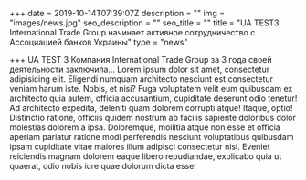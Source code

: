 +++
date = 2019-10-14T07:39:07Z
description = ""
img = "images/news.jpg"
seo_description = ""
seo_title = ""
title = "UA TEST3 International Trade Group начинает активное сотрудничество с Ассоциацией банков Украины"
type = "news"

+++
UA TEST 3 Компания International Trade Group за 3 года своей деятельности заключила… Lorem ipsum dolor sit amet, consectetur adipisicing elit. Eligendi numquam architecto nesciunt est consectetur veniam harum iste. Nobis, et nisi? Fuga voluptatem velit eum quibusdam ex architecto quia autem, officia accusantium, cupiditate deserunt odio tenetur! Ad architecto expedita, deleniti quam dolorem corrupti atque! Itaque, optio! Distinctio ratione, officiis quidem nostrum ab facilis sapiente doloribus dolor molestias dolorem a ipsa. Doloremque, mollitia atque non esse et officia aperiam pariatur ratione modi perferendis nesciunt voluptatibus quibusdam ipsam cupiditate vitae maiores illum adipisci consectetur nisi. Eveniet reiciendis magnam dolorem eaque libero repudiandae, explicabo quia ut quaerat, odio nobis iure quae dolorum dicta esse!